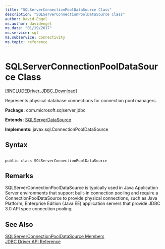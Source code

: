 ```yaml
---
title: "SQLServerConnectionPoolDataSource Class"
description: "SQLServerConnectionPoolDataSource Class"
author: David-Engel
ms.author: davidengel
ms.date: "01/19/2017"
ms.service: sql
ms.subservice: connectivity
ms.topic: reference
---
```

# SQLServerConnectionPoolDataSource Class
[!INCLUDE[Driver_JDBC_Download](../../../includes/driver_jdbc_download.md)]

  Represents physical database connections for connection pool managers.  
  
 **Package:** com.microsoft.sqlserver.jdbc  
  
 **Extends:** [SQLServerDataSource](../../../connect/jdbc/reference/sqlserverdatasource-class.md)  
  
 **Implements:** javax.sql.ConnectionPoolDataSource  
  
## Syntax  
  
```  
  
public class SQLServerConnectionPoolDataSource  
```  
  
## Remarks  
 SQLServerConnectionPoolDataSource is typically used in Java Application Server environments that support built-in connection pooling and require a ConnectionPoolDataSource to provide physical connections, such as Java Platform, Enterprise Edition (Java EE) application servers that provide JDBC 3.0 API spec connection pooling.  
  
## See Also  
 [SQLServerConnectionPoolDataSource Members](../../../connect/jdbc/reference/sqlserverconnectionpooldatasource-members.md)   
 [JDBC Driver API Reference](../../../connect/jdbc/reference/jdbc-driver-api-reference.md)  
  
  
